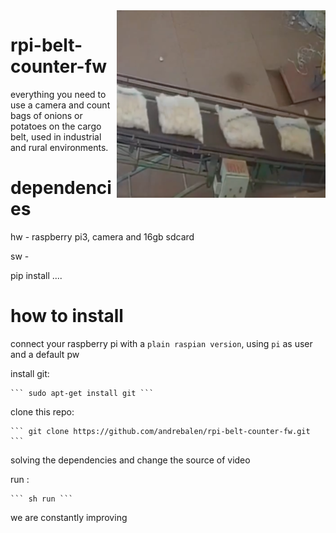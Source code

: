 
<img src="https://github.com/andrebalen/rpi-belt-counter-fw/blob/main/logo.png" alt="Logo" align="right" />


# rpi-belt-counter-fw

 everything you need to use a camera and count bags of onions or potatoes on the cargo belt, used in industrial and rural environments.

# dependencies

hw - raspberry pi3, camera and 16gb sdcard

sw - 
 
 
 pip install ....


# how to install

connect your raspberry pi with a `plain raspian version`, using `pi` as user and a default pw

 install git: 
	
	``` sudo apt-get install git ```

 clone this repo: 
	
	``` git clone https://github.com/andrebalen/rpi-belt-counter-fw.git ```

 solving the dependencies and change the source of video 



 run :

	``` sh run ```



we are constantly improving

